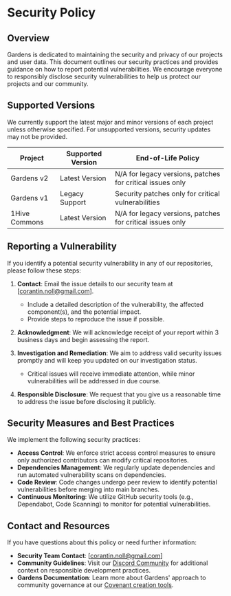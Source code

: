 # Security Policy

## Overview

Gardens is dedicated to maintaining the security and privacy of our projects and user data. This document outlines our security practices and provides guidance on how to report potential vulnerabilities. We encourage everyone to responsibly disclose security vulnerabilities to help us protect our projects and our community.

## Supported Versions

We currently support the latest major and minor versions of each project unless otherwise specified. For unsupported versions, security updates may not be provided.

| Project          | Supported Version | End-of-Life Policy |
| ---------------- | ----------------- | ------------------- |
| Gardens v2       | Latest Version   | N/A for legacy versions, patches for critical issues only |
| Gardens v1       | Legacy Support   | Security patches only for critical vulnerabilities |
| 1Hive Commons    | Latest Version   | N/A for legacy versions, patches for critical issues only |

## Reporting a Vulnerability

If you identify a potential security vulnerability in any of our repositories, please follow these steps:

1. **Contact**: Email the issue details to our security team at [corantin.noll@gmail.com].
   - Include a detailed description of the vulnerability, the affected component(s), and the potential impact.
   - Provide steps to reproduce the issue if possible.

2. **Acknowledgment**: We will acknowledge receipt of your report within 3 business days and begin assessing the report.

3. **Investigation and Remediation**: We aim to address valid security issues promptly and will keep you updated on our investigation status.
   - Critical issues will receive immediate attention, while minor vulnerabilities will be addressed in due course.

4. **Responsible Disclosure**: We request that you give us a reasonable time to address the issue before disclosing it publicly.

## Security Measures and Best Practices

We implement the following security practices:

- **Access Control**: We enforce strict access control measures to ensure only authorized contributors can modify critical repositories.
- **Dependencies Management**: We regularly update dependencies and run automated vulnerability scans on dependencies.
- **Code Review**: Code changes undergo peer review to identify potential vulnerabilities before merging into main branches.
- **Continuous Monitoring**: We utilize GitHub security tools (e.g., Dependabot, Code Scanning) to monitor for potential vulnerabilities.

## Contact and Resources

If you have questions about this policy or need further information:

- **Security Team Contact**: [corantin.noll@gmail.com]
- **Community Guidelines**: Visit our [Discord Community](https://discord.gg/tJWPg69ZWG) for additional context on responsible development practices.
- **Gardens Documentation**: Learn more about Gardens' approach to community governance at our [Covenant creation tools](https://www.notion.so/1hive-gardens/Covenant-the-community-constitution-103d6929d014801da379c5952d66d1a0).

